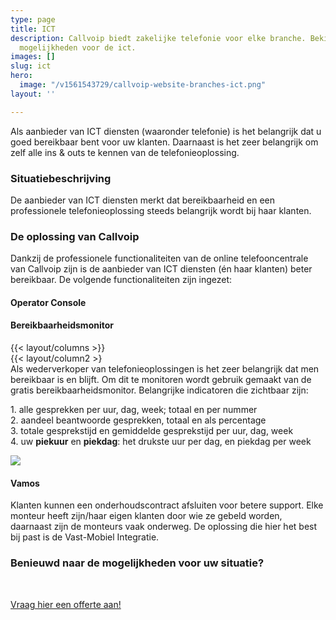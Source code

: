 ```yaml
---
type: page
title: ICT
description: Callvoip biedt zakelijke telefonie voor elke branche. Bekijk hier de
  mogelijkheden voor de ict.
images: []
slug: ict
hero:
  image: "/v1561543729/callvoip-website-branches-ict.png"
layout: ''

---
```

Als aanbieder van ICT diensten (waaronder telefonie) is het belangrijk dat u goed bereikbaar bent voor uw klanten. Daarnaast is het zeer belangrijk om zelf alle ins & outs te kennen van de telefonieoplossing.

### Situatiebeschrijving

De aanbieder van ICT diensten merkt dat bereikbaarheid en een professionele telefonieoplossing steeds belangrijk wordt bij haar klanten. 

### De oplossing van Callvoip

Dankzij de professionele functionaliteiten van de online telefooncentrale van Callvoip zijn is de aanbieder van ICT diensten (én haar klanten) beter bereikbaar. De volgende functionaliteiten zijn ingezet:

#### Operator Console

#### Bereikbaarheidsmonitor

{{< layout/columns >}}  
 {{< layout/column2 >}  
Als wederverkoper van telefonieoplossingen is het zeer belangrijk dat men bereikbaar is en blijft. Om dit te monitoren wordt gebruik gemaakt van de gratis bereikbaarheidsmonitor. Belangrijke indicatoren die zichtbaar zijn:

1\. alle gesprekken per uur, dag, week; totaal en per nummer  
2\. aandeel beantwoorde gesprekken, totaal en als percentage  
3\. totale gesprekstijd en gemiddelde gesprekstijd per uur, dag, week  
4\. uw **piekuur** en **piekdag**: het drukste uur per dag, en piekdag per week  
  
![](https://res.cloudinary.com/callvoip/image/upload/v1563355159/callvoip-website-bereikbaarheidsmonitor2.png)

#### Vamos

Klanten kunnen een onderhoudscontract afsluiten voor betere support. Elke monteur heeft zijn/haar eigen klanten door wie ze gebeld worden, daarnaast zijn de monteurs vaak onderweg. De oplossing die hier het best bij past is de Vast-Mobiel Integratie. 

### Benieuwd naar de mogelijkheden voor uw situatie?

<br>

<a href="/offerte/" class="button">Vraag hier een offerte aan!</a>
